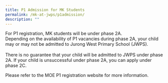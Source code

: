 ```yaml
---
title: P1 Admission for MK Students
permalink: /mk-at-jwps/p1admission/
description: ""
---
```

For P1 registration, MK students will be under phase 2A. 
<br>
Depending on the availability of P1 vacancies during phase 2A, your child may or may not be admitted to Jurong West Primary School (JWPS). 
<br>  
There is no guarantee that your child will be admitted to JWPS under phase 2A. If your child is unsuccessful under phase 2A, you can apply under phase 2C.
<br>

Please refer to the MOE P1 registration website for more information.